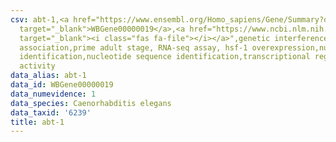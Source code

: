 ```yaml
---
csv: abt-1,<a href="https://www.ensembl.org/Homo_sapiens/Gene/Summary?db=core;g=WBGene00000019"
  target="_blank">WBGene00000019</a>,<a href="https://www.ncbi.nlm.nih.gov/pubmed/30894454"
  target="_blank"><i class="fas fa-file"></i></a>",genetic interference,functional
  association,prime adult stage, RNA-seq assay, hsf-1 overexpression,nucleotide sequence
  identification,nucleotide sequence identification,transcriptional regulation,up-regulates
  activity
data_alias: abt-1
data_id: WBGene00000019
data_numevidence: 1
data_species: Caenorhabditis elegans
data_taxid: '6239'
title: abt-1
---
```

